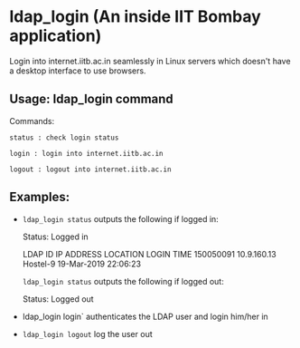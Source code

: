 # ldap_login (An inside IIT Bombay application)
Login into internet.iitb.ac.in seamlessly in Linux servers which doesn't have a desktop interface to use browsers.

## Usage: ldap_login command

Commands:

	status : check login status

	login : login into internet.iitb.ac.in

	logout : logout into internet.iitb.ac.in
	
## Examples: 

- `ldap_login status` outputs the following if logged in:

	Status: Logged in

	LDAP ID     IP ADDRESS    LOCATION   LOGIN TIME
	150050091   10.9.160.13   Hostel-9   19-Mar-2019 22:06:23

	`ldap_login status` outputs the following if logged out:

	Status: Logged out

- ldap_login login` authenticates the LDAP user and login him/her in

- `ldap_login logout` log the user out
